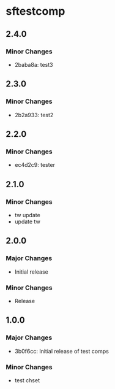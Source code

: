 # sftestcomp

## 2.4.0

### Minor Changes

- 2baba8a: test3

## 2.3.0

### Minor Changes

- 2b2a933: test2

## 2.2.0

### Minor Changes

- ec4d2c9: tester

## 2.1.0

### Minor Changes

- tw update
- update tw

## 2.0.0

### Major Changes

- Initial release

### Minor Changes

- Release

## 1.0.0

### Major Changes

- 3b0f6cc: Initial release of test comps

### Minor Changes

- test chset
